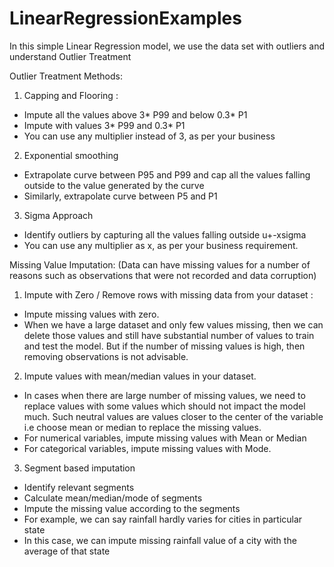 # LinearRegressionExamples

In this simple Linear Regression model, we use the data set with outliers and understand Outlier Treatment

Outlier Treatment Methods:
1) Capping and Flooring :
* Impute all the values above 3* P99 and below 0.3* P1
* Impute with values 3* P99 and 0.3* P1
* You can use any multiplier instead of 3, as per your business

2) Exponential smoothing 
* Extrapolate curve between P95 and P99 and cap all the values falling outside to the value generated by the curve
* Similarly, extrapolate curve between P5 and P1

3) Sigma Approach 
* Identify outliers by capturing all the values falling outside u+-xsigma
* You can use any multiplier as x, as per your business requirement.



Missing Value Imputation: 
(Data can have missing values for a number of reasons such as observations that were not recorded and data corruption) 
1) Impute with Zero / Remove rows with missing data from your dataset :
* Impute missing values with zero. 
* When we have a large dataset and only few values missing, then we can delete those values and still have substantial number of values to train and test the model. But if the number of missing values is high, then removing observations is not advisable. 

2) Impute values with mean/median values in your dataset.  
* In cases when there are large number of missing values, we need to replace values with some values which should not impact the model much. Such neutral values are values closer to the center of the variable i.e choose mean or median to replace the missing values.
* For numerical variables, impute missing values with Mean or Median
* For categorical variables, impute missing values with Mode. 

3) Segment based imputation
* Identify relevant segments
* Calculate mean/median/mode of segments
* Impute the missing value according to the segments
* For example, we can say rainfall hardly varies for cities in particular state
* In this case, we can impute missing rainfall value of a city with the average of that state

